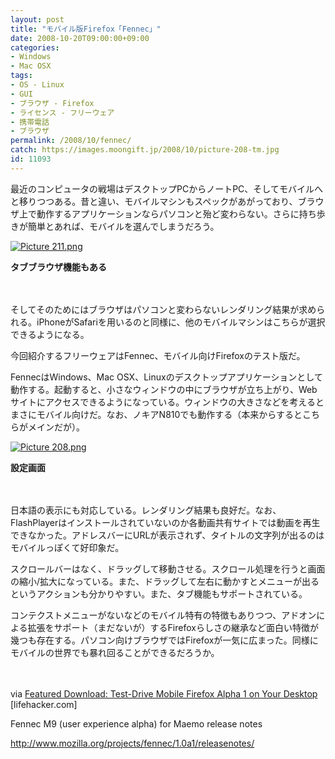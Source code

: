 ```yaml
---
layout: post
title: "モバイル版Firefox「Fennec」"
date: 2008-10-20T09:00:00+09:00
categories:
- Windows
- Mac OSX
tags: 
- OS - Linux
- GUI
- ブラウザ - Firefox
- ライセンス - フリーウェア
- 携帯電話
- ブラウザ
permalink: /2008/10/fennec/
catch: https://images.moongift.jp/2008/10/picture-208-tm.jpg
id: 11093
---
```

最近のコンピュータの戦場はデスクトップPCからノートPC、そしてモバイルへと移りつつある。昔と違い、モバイルマシンもスペックがあがっており、ブラウザ上で動作するアプリケーションならパソコンと殆ど変わらない。さらに持ち歩きが簡単とあれば、モバイルを選んでしまうだろう。

  

[![Picture 211.png](https://images.moongift.jp/2008/10/picture-211-tm.jpg)](https://images.moongift.jp/2008/10/picture-211.png)  
  
**タブブラウザ機能もある**

  

　

  

そしてそのためにはブラウザはパソコンと変わらないレンダリング結果が求められる。iPhoneがSafariを用いるのと同様に、他のモバイルマシンはこちらが選択できるようになる。

  

今回紹介するフリーウェアはFennec、モバイル向けFirefoxのテスト版だ。

  
  
<!--more-->  

FennecはWindows、Mac OSX、Linuxのデスクトップアプリケーションとして動作する。起動すると、小さなウィンドウの中にブラウザが立ち上がり、Webサイトにアクセスできるようになっている。ウィンドウの大きさなどを考えるとまさにモバイル向けだ。なお、ノキアN810でも動作する（本来からするとこちらがメインだが）。

  

[![Picture 208.png](https://images.moongift.jp/2008/10/picture-208-tm.jpg)](https://images.moongift.jp/2008/10/picture-208.png)  
  
**設定画面**

  

　

  

日本語の表示にも対応している。レンダリング結果も良好だ。なお、FlashPlayerはインストールされていないのか各動画共有サイトでは動画を再生できなかった。アドレスバーにURLが表示されず、タイトルの文字列が出るのはモバイルっぽくて好印象だ。

  

スクロールバーはなく、ドラッグして移動させる。スクロール処理を行うと画面の縮小/拡大になっている。また、ドラッグして左右に動かすとメニューが出るというアクションも分かりやすい。また、タブ機能もサポートされている。

  

コンテクストメニューがないなどのモバイル特有の特徴もありつつ、アドオンによる拡張をサポート（まだないが）するFirefoxらしさの継承など面白い特徴が幾つも存在する。パソコン向けブラウザではFirefoxが一気に広まった。同様にモバイルの世界でも暴れ回ることができるだろうか。

  

　

  

via [Featured Download: Test-Drive Mobile Firefox Alpha 1 on Your Desktop](http://lifehacker.com/5065316/test+drive-mobile-firefox-alpha-1-on-your-desktop) [lifehacker.com]

  

Fennec M9 (user experience alpha) for Maemo release notes

  

http://www.mozilla.org/projects/fennec/1.0a1/releasenotes/

  

